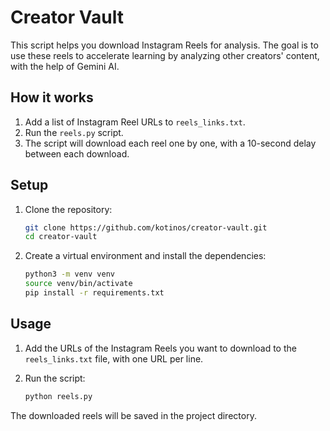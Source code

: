 # Creator Vault

This script helps you download Instagram Reels for analysis. The goal is to use these reels to accelerate learning by analyzing other creators' content, with the help of Gemini AI.

## How it works

1.  Add a list of Instagram Reel URLs to `reels_links.txt`.
2.  Run the `reels.py` script.
3.  The script will download each reel one by one, with a 10-second delay between each download.

## Setup

1.  Clone the repository:
    ```bash
    git clone https://github.com/kotinos/creator-vault.git
    cd creator-vault
    ```

2.  Create a virtual environment and install the dependencies:
    ```bash
    python3 -m venv venv
    source venv/bin/activate
    pip install -r requirements.txt
    ```

## Usage

1.  Add the URLs of the Instagram Reels you want to download to the `reels_links.txt` file, with one URL per line.

2.  Run the script:
    ```bash
    python reels.py
    ```

The downloaded reels will be saved in the project directory. 